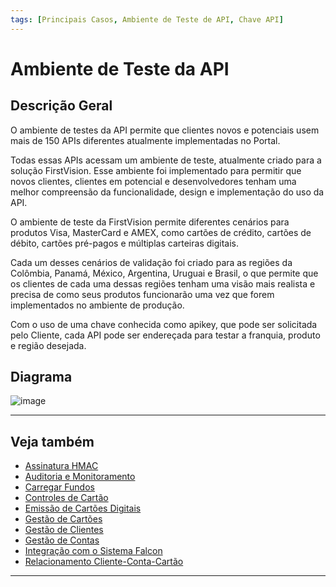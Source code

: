 ```yaml
---
tags: [Principais Casos, Ambiente de Teste de API, Chave API]
---
```


# Ambiente de Teste da API

## Descrição Geral

O ambiente de testes da API permite que clientes novos e potenciais usem mais de 150 APIs diferentes atualmente implementadas no Portal.

Todas essas APIs acessam um ambiente de teste, atualmente criado para a solução FirstVision. Esse ambiente foi implementado para permitir que novos clientes, clientes em potencial e desenvolvedores tenham uma melhor compreensão da funcionalidade, design e implementação do uso da API.

O ambiente de teste da FirstVision permite diferentes cenários para produtos Visa, MasterCard e AMEX, como cartões de crédito, cartões de débito, cartões pré-pagos e múltiplas carteiras digitais.

Cada um desses cenários de validação foi criado para as regiões da Colômbia, Panamá, México, Argentina, Uruguai e Brasil, o que permite que os clientes de cada uma dessas regiões tenham uma visão mais realista e precisa de como seus produtos funcionarão uma vez que forem implementados no ambiente de produção.

Com o uso de uma chave conhecida como apikey, que pode ser solicitada pelo Cliente, cada API pode ser endereçada para testar a franquia, produto e região desejada.

## Diagrama

![image](https://user-images.githubusercontent.com/111396588/223832470-d7a8406b-b39b-45e3-ae5c-3afb434e98e8.png)

---

## Veja também

- [Assinatura HMAC](?path=docs/português/principais-casos/hmac.md)
- [Auditoria e Monitoramento](?path=docs/português/principais-casos/auditoria.md)
- [Carregar Fundos](?path=docs/português/principais-casos/carregar-fundos.md)
- [Controles de Cartão](?path=docs/português/principais-casos/controles-cartão.md)
- [Emissão de Cartões Digitais](?path=docs/português/principais-casos/emissão-cartões.md)
- [Gestão de Cartões](?path=docs/português/principais-casos/gestão-cartões.md)
- [Gestão de Clientes](?path=docs/português/principais-casos/gestão-clientes.md)
- [Gestão de Contas](?path=docs/português/principais-casos/gestão-contas.md)
- [Integração com o Sistema Falcon](?path=docs/português/principais-casos/integração-falcon.md)
- [Relacionamento Cliente-Conta-Cartão](?path=docs/português/principais-casos/relação.md)

---
